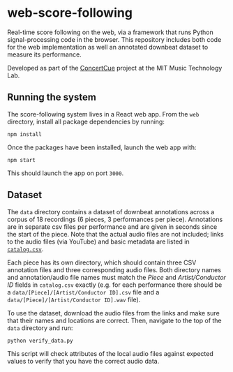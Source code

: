 # web-score-following
Real-time score following on the web, via a framework that runs Python signal-processing code in the browser. This repository includes both code for the web implementation as well an annotated downbeat dataset to measure its performance.

Developed as part of the [ConcertCue](https://concertcue.org/) project at the MIT Music Technology Lab.


## Running the system
The score-following system lives in a React web app. From the `web` directory, install all package dependencies by running:
```
npm install
```
Once the packages have been installed, launch the web app with:
```
npm start
```
This should launch the app on port `3000`.


## Dataset
The `data` directory contains a dataset of downbeat annotations across a corpus of 18 recordings (6 pieces, 3 performances per piece). Annotations are in separate csv files per performance and are given in seconds since the start of the piece. Note that the actual audio files are not included; links to the audio files (via YouTube) and basic metadata are listed in [`catalog.csv`](/data/catalog.csv).

Each piece has its own directory, which should contain three CSV annotation files and three corresponding audio files. Both directory names and annotation/audio file names must match the _Piece_ and _Artist/Conductor ID_ fields in `catalog.csv` exactly (e.g. for each performance there should be a `data/[Piece]/[Artist/Conductor ID].csv` file and a `data/[Piece]/[Artist/Conductor ID].wav` file).

To use the dataset, download the audio files from the links and make sure that their names and locations are correct. Then, navigate to the top of the `data` directory and run:
```
python verify_data.py
```
This script will check attributes of the local audio files against expected values to verify that you have the correct audio data.
